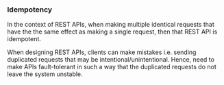 ### Idempotency

In the context of REST APIs, when making multiple identical requests that have the the same effect as making a single request, then that REST API is idempotent.

When designing REST APIs, clients can make mistakes i.e. sending duplicated requests that may be intentional/unintentional. Hence, need to make APIs fault-tolerant in such a way that the duplicated requests do not leave the system unstable.
